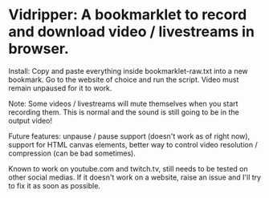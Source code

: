 # Vidripper: A bookmarklet to record and download video / livestreams in browser.

Install: Copy and paste everything inside bookmarklet-raw.txt into a new bookmark. Go to the website of choice and run the script. Video must remain unpaused for it to work.

Note: Some videos / livestreams will mute themselves when you start recording them. This is normal and the sound is still going to be in the output video!

Future features: unpause / pause support (doesn't work as of right now), support for HTML canvas elements, better way to control video resolution / compression (can be bad sometimes).

Known to work on youtube.com and twitch.tv, still needs to be tested on other social medias. If it doesn't work on a website, raise an issue and I'll try to fix it as soon as possible. 
